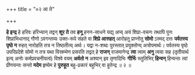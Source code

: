 +++
title = "०२ आ ते"

+++

**हे इन्द्र** हे हरिवः हरिभ्यान् तद्वन् **शूर ते** तव **हनू** हनन-साधने यद्य् अप्य् अयं शिप्रा-वचनः तथापि पुनः शिप्राभिधानाद् गौणो ऽवगन्तव्यः उक्त-रूपे संहते वा **शिप्रे आरुहत्** आरोहतु प्राप्नोतु **सोमो** ऽस्मद् दत्तः **पर्वतस्य पृष्ठे न** रुहत् नारोहति तत्र न तिष्ठतीत्य् अर्थः। यद्वा न-शब्दः पुरस्तात् प्रयुक्तोप्य् अत्रोपमार्थः। पर्वतस्य पृष्ठे उपरिप्रदेशे सोमो न तत्र यथा विस्रम्भेण प्रसरति तद्वत् हे **राजन्** राजमानेन्द्र **त्वा** त्वाम् **अनु** त्वया सह (तृतीयार्थ इत्य् अनोः कर्मप्रवचनीयत्वं) विश्वे वयम् **अर्वतो न** अश्वान् इव तृणादिभिः **गीर्भिः** स्तुतिभिर् **हिन्वन्** हिन्वन्तः त्वां प्रीणयन्तः सन्तो **मदेम** हृष्येम हे **पुरुहूत** बहु-प्रकारं बहुभिर् वा हूतेन्द्र ॥ २ ॥